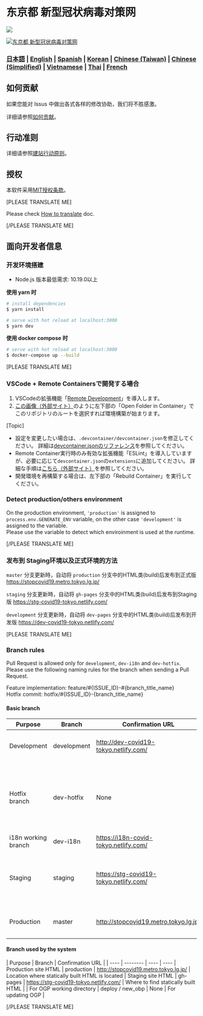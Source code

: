 # 东京都 新型冠状病毒对策网

![](https://github.com/tokyo-metropolitan-gov/covid19/workflows/production%20deploy/badge.svg)

[![东京都 新型冠状病毒对策网](https://user-images.githubusercontent.com/1301149/75629392-1d19d900-5c25-11ea-843d-2d4376e3a560.png)](https://stopcovid19.metro.tokyo.lg.jp/)

### [日本語](./README.md) | [English](./README_EN.md) | [Spanish](./README_ES.md) | [Korean](./README_KO.md) | [Chinese (Taiwan)](./README_ZH_TW.md) | [Chinese (Simplified)](./README_ZH_CN.md) | [Vietnamese](./README_VI.md) | [Thai](./README_TH.md) | [French](./README_FR.md)

## 如何贡献
如果您能对 Issus 中做出各式各样的修改协助，我们将不胜感激。

详细请参照[如何贡献](./.github/CONTRIBUTING_ZH_CN.md)。


## 行动准则
详细请参照[建站行动原则](./.github/CODE_OF_CONDUCT_ZH_CN.md)。

## 授权
本软件采用[MIT授权条款](./LICENSE.txt)。

[PLEASE TRANSLATE ME]

Please check [How to translate](./.github/TRANSLATION.md) doc.

[/PLEASE TRANSLATE ME]

## 面向开发者信息

### 开发环境搭建

- Node.js 版本最低需求: 10.19.0以上

**使用 yarn 时**

``` bash
# install dependencies
$ yarn install

# serve with hot reload at localhost:3000
$ yarn dev
```

**使用 docker compose 时**

```bash
# serve with hot reload at localhost:3000
$ docker-compose up --build
```

[PLEASE TRANSLATE ME]
### VSCode + Remote Containersで開発する場合

1. VSCodeの拡張機能「[Remote Development](https://marketplace.visualstudio.com/items?itemName=ms-vscode-remote.vscode-remote-extensionpack)」を導入します。
2. [この画像（外部サイト）](https://code.visualstudio.com/docs/remote/containers#_quick-start-try-a-dev-container)のように左下部の「Open Folder in Container」でこのリポジトリのルートを選択すれば環境構築が始まります。

[Topic]
- 設定を変更したい場合は、`.devcontainer/devcontainer.json`を修正してください。
詳細は[devcontainer.jsonのリファレンス](https://code.visualstudio.com/docs/remote/containers#_devcontainerjson-reference)を参照してください。
- Remote Container実行時のみ有効な拡張機能「ESLint」を導入していますが、必要に応じて`devcontainer.json`の`extensions`に追加してください。
詳細な手順は[こちら（外部サイト）](https://code.visualstudio.com/docs/remote/containers#_managing-extensions)を参照してください。
- 開発環境を再構築する場合は、左下部の「Rebuild Container」を実行してください。

### Detect production/others environment

On the production environment, `'production'` is assigned to `process.env.GENERATE_ENV` variable, on the other case `'development'` is assigned to the variable.  
Please use the variable to detect which enviroinment is used at the runtime.

[/PLEASE TRANSLATE ME]

### 发布到 Staging环境以及正式环境的方法

`master` 分支更新時，自动将 `production` 分支中的HTML类(build)后发布到正式版 https://stopcovid19.metro.tokyo.lg.jp/

`staging` 分支更新時，自动将 `gh-pages` 分支中的HTML类(build)后发布到Staging版 https://stg-covid19-tokyo.netlify.com/

`development` 分支更新時，自动将 `dev-pages` 分支中的HTML类(build)后发布到开发版 https://dev-covid19-tokyo.netlify.com/

[PLEASE TRANSLATE ME]

### Branch rules

Pull Request is allowed only for `development`, `dev-i18n` and `dev-hotfix`.  
Please use the following naming rules for the branch when sending a Pull Request.

Feature implementation: feature/#{ISSUE_ID}-#{branch_title_name}  
Hotfix commit: hotfix/#{ISSUE_ID}-{branch_title_name}

#### Basic branch
| Purpose | Branch | Confirmation URL | Remarks |
| ---- | -------- | ---- | ---- |
| Development | development | http://dev-covid19-tokyo.netlify.com/ | base branch. Basically send a Pull Request here |
| Hotfix branch | dev-hotfix | None | Fixes that should be applied to production in haste. Use this if requested by the administrator |
| i18n working branch | dev-i18n | https://i18n-covid-tokyo.netlify.com/ | Temporarily used |
| Staging | staging | https://stg-covid19-tokyo.netlify.com/ | For final confirmation before production. Non-admin pull requests are prohibited |
Production | master | http://stopcovid19.metro.tokyo.lg.jp/ | Pull Requests other than Administrators are prohibited |

#### Branch used by the system
| Purpose | Branch | Confirmation URL |
| ---- | -------- | ---- | ---- |
Production site HTML | production | http://stopcovid19.metro.tokyo.lg.jp/ | Location where statically built HTML is located |
Staging site HTML | gh-pages | https://stg-covid19-tokyo.netlify.com/ | Where to find statically built HTML |
| For OGP working directory | deploy / new_obp | None | For updating OGP |

[/PLEASE TRANSLATE ME]